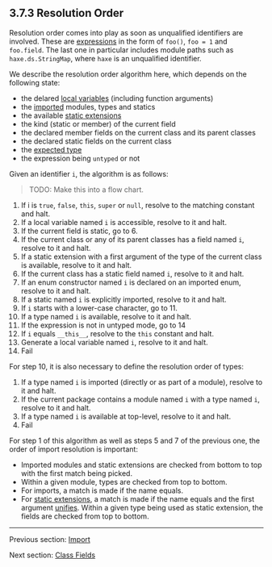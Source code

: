 ## 3.7.3 Resolution Order

Resolution order comes into play as soon as unqualified identifiers are involved. These are [expressions](5-Expressions.md) in the form of `foo()`, `foo = 1` and `foo.field`. The last one in particular includes module paths such as `haxe.ds.StringMap`, where `haxe` is an unqualified identifier.  

We describe the resolution order algorithm here, which depends on the following state:



* the delared [local variables](5.10-var.md) (including function arguments)
* the [imported](3.7.2-Import.md) modules, types and statics
* the available [static extensions](7.2-Static_Extension.md)
* the kind (static or member) of the current field
* the declared member fields on the current class and its parent classes
* the declared static fields on the current class
* the [expected type](dictionary.md#expected-type)
* the expression being `untyped` or not



Given an identifier `i`, the algorithm is as follows:


>TODO: Make this into a flow chart.




1. If i is `true`, `false`, `this`, `super` or `null`, resolve to the matching constant and halt.
2. If a local variable named `i` is accessible, resolve to it and halt.
3. If the current field is static, go to 6.
4. If the current class or any of its parent classes has a field named `i`, resolve to it and halt.
5. If a static extension with a first argument of the type of the current class is available, resolve to it and halt.
6. If the current class has a static field named `i`, resolve to it and halt.
7. If an enum constructor named `i` is declared on an imported enum, resolve to it and halt.
8. If a static named `i` is explicitly imported, resolve to it and halt.
9. If `i` starts with a lower-case character, go to 11.
10. If a type named `i` is available, resolve to it and halt.
11. If the expression is not in untyped mode, go to 14
12. If `i` equals `__this__`, resolve to the `this` constant and halt.
13. Generate a local variable named `i`, resolve to it and halt.
14. Fail



For step 10, it is also necessary to define the resolution order of types:



1. If a type named `i` is imported (directly or as part of a module), resolve to it and halt.
2. If the current package contains a module named `i` with a type named `i`, resolve to it and halt.
3. If a type named `i` is available at top-level, resolve to it and halt.
4. Fail



For step 1 of this algorithm as well as steps 5 and 7 of the previous one, the order of import resolution is important:



* Imported modules and static extensions are checked from bottom to top with the first match being picked.
* Within a given module, types are checked from top to bottom.
* For imports, a match is made if the name equals.
* For [static extensions](7.2-Static_Extension.md), a match is made if the name equals and the first argument [unifies](3.5-Unification.md). Within a given type being used as static extension, the fields are checked from top to bottom.

---

Previous section: [Import](3.7.2-Import.md)

Next section: [Class Fields](4-Class_Fields.md)
